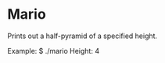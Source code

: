# Mario

 Prints out a half-pyramid of a specified height.
 
 Example:
 $ ./mario
Height: 4
   #
  ##
 ###
####
